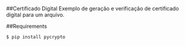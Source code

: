 ##Certificado Digital
Exemplo de geração e verificação de certificado digital para um arquivo.

##Requirements
```sh
$ pip install pycrypto
```
